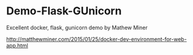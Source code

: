 # Demo-Flask-GUnicorn
Excellent docker, flask, gunicorn demo by Mathew Miner

http://matthewminer.com/2015/01/25/docker-dev-environment-for-web-app.html
